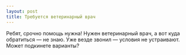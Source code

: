 ```yaml
---
layout: post 
title: Требуется ветеринарный врач 
--- 
```

Ребят, срочно помощь нужна! Нужен ветеринарный врач, а вот куда обратиться — не знаю. Уже везде звонил — условия не устраивают. Может подкинете варианты?
